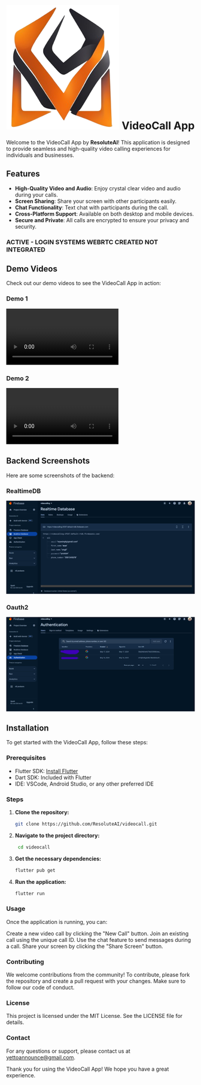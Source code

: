 # ![ResoluteAI Logo](assets/images/mainlogo.png) VideoCall App

Welcome to the VideoCall App by **ResoluteAI**! This application is designed to provide seamless and high-quality video calling experiences for individuals and businesses.

## Features

- **High-Quality Video and Audio**: Enjoy crystal clear video and audio during your calls.
- **Screen Sharing**: Share your screen with other participants easily.
- **Chat Functionality**: Text chat with participants during the call.
- **Cross-Platform Support**: Available on both desktop and mobile devices.
- **Secure and Private**: All calls are encrypted to ensure your privacy and security.

### ACTIVE - LOGIN SYSTEMS WEBRTC CREATED NOT INTEGRATED

## Demo Videos

Check out our demo videos to see the VideoCall App in action:

### Demo 1
![Demo Video 1](ScreenShots/demo1.mp4)

### Demo 2
![Demo Video 2](ScreenShots/demo2.mp4)

## Backend Screenshots

Here are some screenshots of the backend:

### RealtimeDB
![Home Screen](ScreenShots/backend.png)

### Oauth2
![In-Call Interface](ScreenShots/backend_more.png)

## Installation

To get started with the VideoCall App, follow these steps:

### Prerequisites

- Flutter SDK: [Install Flutter](https://flutter.dev/docs/get-started/install)
- Dart SDK: Included with Flutter
- IDE: VSCode, Android Studio, or any other preferred IDE

### Steps

1. **Clone the repository:**
   ```bash
   git clone https://github.com/ResoluteAI/videocall.git

2. **Navigate to the project directory:**
   ```bash
    cd videocall

3. **Get the necessary dependencies:**
    ```bash
    flutter pub get

4. **Run the application:**
    ```bash
    flutter run

### Usage

Once the application is running, you can:

Create a new video call by clicking the "New Call" button.
Join an existing call using the unique call ID.
Use the chat feature to send messages during a call.
Share your screen by clicking the "Share Screen" button.

### Contributing
We welcome contributions from the community! To contribute, please fork the repository and create a pull request with your changes. Make sure to follow our code of conduct.

### License
This project is licensed under the MIT License. See the LICENSE file for details.

### Contact
For any questions or support, please contact us at yettoannounce@gmail.com.

Thank you for using the VideoCall App! We hope you have a great experience.
